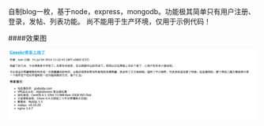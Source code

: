 自制blog一枚，基于node，express，mongodb。功能极其简单只有用户注册、登录，发帖、列表功能。
尚不能用于生产环境，仅用于示例代码！

####效果图

![](https://raw.githubusercontent.com/gongzili456/noblog/master/screnn.png)
